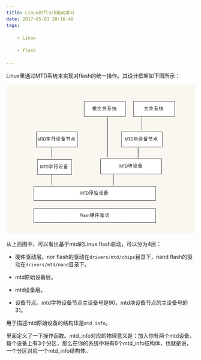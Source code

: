 ```yaml
---
title: Linux的flash驱动学习
date: 2017-05-03 20:16:48
tags:

	- Linux

	- flash

---
```


Linux里通过MTD系统来实现对flash的统一操作。其设计框架如下图所示：

![](/images/linux_mtd.jpg)

从上面图中，可以看出基于mtd的Linux flash驱动，可以分为4层：

* 硬件驱动层。nor flash的驱动在`drivers/mtd/chips`目录下，nand flash的驱动在`drivers/mtd/nand`目录下。


* mtd原始设备层。


* mtd设备层。


* 设备节点。mtd字符设备节点主设备号是90，mtd块设备节点的主设备号的31。

用于描述mtd原始设备的结构体是`mtd_info`。

里面定义了一下操作函数。mtd_info对应的物理意义是：加入你有两个mtd设备，每个设备上有3个分区，那么在你的系统中将有6个mtd_info结构体，也就是说，一个分区对应一个mtd_info结构体。



